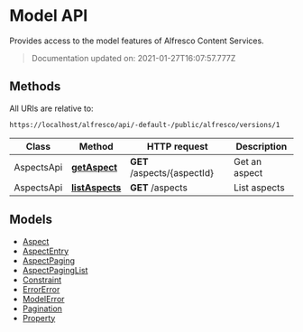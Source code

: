 # **Model API**

Provides access to the model features of Alfresco Content Services.

> Documentation updated on: 2021-01-27T16:07:57.777Z

## Methods

All URIs are relative to:

```text
https://localhost/alfresco/api/-default-/public/alfresco/versions/1
```

Class | Method | HTTP request | Description
------------ | ------------- | ------------- | -------------
AspectsApi | [**getAspect**](docs/AspectsApi.md#getAspect) | **GET** /aspects/{aspectId} | Get an aspect
AspectsApi | [**listAspects**](docs/AspectsApi.md#listAspects) | **GET** /aspects | List aspects

## Models

- [Aspect](docs/Aspect.md)
- [AspectEntry](docs/AspectEntry.md)
- [AspectPaging](docs/AspectPaging.md)
- [AspectPagingList](docs/AspectPagingList.md)
- [Constraint](docs/Constraint.md)
- [ErrorError](docs/ErrorError.md)
- [ModelError](docs/ModelError.md)
- [Pagination](docs/Pagination.md)
- [Property](docs/Property.md)
